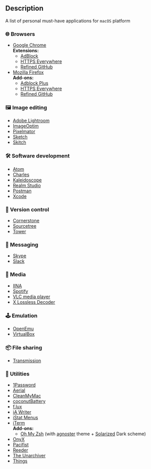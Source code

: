 ## Description

A list of personal must-have applications for `macOS` platform

### 🌐 Browsers
- [Google Chrome](https://www.google.com/chrome)  
  **Extensions:**
   - [AdBlock](https://getadblock.com/)
   - [HTTPS Everywhere](https://www.eff.org/https-everywhere)
   - [Refined GitHub](https://chrome.google.com/webstore/detail/refined-github/hlepfoohegkhhmjieoechaddaejaokhf)
- [Mozilla Firefox](https://www.firefox.com)  
  **Add-ons:**
   - [Adblock Plus](https://adblockplus.org/)
   - [HTTPS Everywhere](https://www.eff.org/https-everywhere)
   - [Refined GitHub](https://addons.mozilla.org/it/firefox/addon/refined-github-/)

### 🖼 Image editing
- [Adobe Lightroom](https://www.adobe.com/products/photoshop-lightroom.html)
- [ImageOptim](https://imageoptim.com)
- [Pixelmator](https://www.pixelmator.com)
- [Sketch](https://www.sketchapp.com)
- [Skitch](https://evernote.com/skitch)

### 🛠 Software development
- [Atom](https://atom.io)
- [Charles](https://www.charlesproxy.com)
- [Kaleidoscope](https://www.kaleidoscopeapp.com)
- [Realm Studio](https://realm.io/products/realm-studio)
- [Postman](https://www.getpostman.com)
- [Xcode](https://developer.apple.com/xcode)

### 📖 Version control
- [Cornerstone](https://cornerstone.assembla.com)
- [Sourcetree](https://www.sourcetreeapp.com)
- [Tower](https://www.git-tower.com)

### 📨 Messaging
- [Skype](https://www.skype.com)
- [Slack](https://slack.com)

### 💽 Media
- [IINA](https://iina.io)
- [Spotify](https://www.spotify.com)
- [VLC media player](https://www.videolan.org/vlc/)
- [X Lossless Decoder](https://tmkk.undo.jp/xld/index_e.html)

### 🕹 Emulation
- [OpenEmu](https://openemu.org)
- [VirtualBox](https://www.virtualbox.org)

### 📦 File sharing
- [Transmission](https://transmissionbt.com)

### 🔨 Utilities
- [1Password](https://1password.com)
- [Aerial](https://github.com/JohnCoates/Aerial)
- [CleanMyMac](https://macpaw.com/cleanmymac)
- [coconutBattery](https://www.coconut-flavour.com/coconutbattery/)
- [f.lux](https://justgetflux.com)
- [iA Writer](https://ia.net/writer)
- [iStat Menus](https://bjango.com/mac/istatmenus/)
- [iTerm](https://www.iterm2.com)  
  **Add-ons:**
   - [Oh My Zsh](https://github.com/robbyrussell/oh-my-zsh) (with [agnoster](https://github.com/robbyrussell/oh-my-zsh/wiki/Themes#agnoster) theme + [Solarized](https://ethanschoonover.com/solarized/) Dark scheme)
- [OnyX](https://www.titanium-software.fr/en/onyx.html)
- [Pacifist](https://www.charlessoft.com)
- [Reeder](http://reederapp.com)
- [The Unarchiver](https://theunarchiver.com)
- [Things](https://culturedcode.com/things/)
